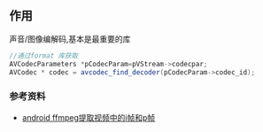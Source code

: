 ## 作用
声音/图像编解码,基本是最重要的库
```Java
//通过format 库获取
AVCodecParameters *pCodecParam=pVStream->codecpar;
AVCodec * codec = avcodec_find_decoder(pCodecParam->codec_id);
```



### 参考资料
- [android ffmpeg提取视频中的i帧和p帧](https://blog.csdn.net/baidu_41666295/article/details/103460497)
